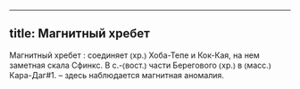 
---
title: Магнитный хребет
---
Магнитный хребет
: соединяет ⦅хр.⦆ Хоба-Тепе и Кок-Кая, на нем заметная скала Сфинкс. В с.-⦅вост.⦆ части Берегового ⦅хр.⦆ в ⦅масс.⦆ Кара-Даг#1. – здесь наблюдается магнитная аномалия.
